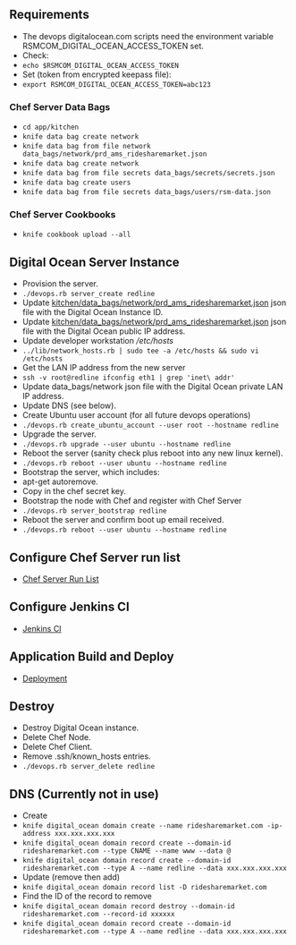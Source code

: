 ## Requirements

- The devops digitalocean.com scripts need the environment variable RSMCOM_DIGITAL_OCEAN_ACCESS_TOKEN set.
- Check:
- `echo $RSMCOM_DIGITAL_OCEAN_ACCESS_TOKEN`
- Set (token from encrypted keepass file):
- `export RSMCOM_DIGITAL_OCEAN_ACCESS_TOKEN=abc123`

### Chef Server Data Bags
- `cd app/kitchen`
- `knife data bag create network`
- `knife data bag from file network data_bags/network/prd_ams_ridesharemarket.json`
- `knife data bag create network`
- `knife data bag from file secrets data_bags/secrets/secrets.json`
- `knife data bag create users`
- `knife data bag from file secrets data_bags/users/rsm-data.json`

### Chef Server Cookbooks
- `knife cookbook upload --all`
 
## Digital Ocean Server Instance

- Provision the server.
- `./devops.rb server_create redline`
- Update [kitchen/data_bags/network/prd_ams_ridesharemarket.json](../app/kitchen/data_bags/network/prd_ams_ridesharemarket.json) json file with the Digital Ocean Instance ID.
- Update [kitchen/data_bags/network/prd_ams_ridesharemarket.json](../app/kitchen/data_bags/network/prd_ams_ridesharemarket.json) json file with the Digital Ocean public IP address.
- Update developer workstation */etc/hosts*
- `../lib/network_hosts.rb | sudo tee -a /etc/hosts && sudo vi /etc/hosts`
- Get the LAN IP address from the new server
- `ssh -v root@redline ifconfig eth1 | grep 'inet\ addr'`
- Update data_bags/network json file with the Digital Ocean private LAN IP address.
- Update DNS (see below).
- Create Ubuntu user account (for all future devops operations)
- `./devops.rb create_ubuntu_account --user root --hostname redline`
- Upgrade the server.
- `./devops.rb upgrade --user ubuntu --hostname redline`
- Reboot the server (sanity check plus reboot into any new linux kernel).
- `./devops.rb reboot --user ubuntu --hostname redline`
- Bootstrap the server, which includes:
- apt-get autoremove.
- Copy in the chef secret key.
- Bootstrap the node with Chef and register with Chef Server 
- `./devops.rb server_bootstrap redline`
- Reboot the server and confirm boot up email received.
- `./devops.rb reboot --user ubuntu --hostname redline`

## Configure Chef Server run list

- [Chef Server Run List](chef_server.md)

## Configure Jenkins CI

- [Jenkins CI](jenkins-ci.md)

## Application Build and Deploy

- [Deployment](deployment.md)

## Destroy

- Destroy Digital Ocean instance.
- Delete Chef Node.
- Delete Chef Client.
- Remove .ssh/known_hosts entries.
- `./devops.rb server_delete redline`

## DNS (Currently not in use)

- Create
- `knife digital_ocean domain create --name ridesharemarket.com -ip-address xxx.xxx.xxx.xxx`
- `knife digital_ocean domain record create --domain-id ridesharemarket.com --type CNAME --name www --data @`
- `knife digital_ocean domain record create --domain-id ridesharemarket.com --type A --name redline --data xxx.xxx.xxx.xxx`
- Update (remove then add)
- `knife digital_ocean domain record list -D ridesharemarket.com`
- Find the ID of the record to remove
- `knife digital_ocean domain record destroy --domain-id ridesharemarket.com --record-id xxxxxx`
- `knife digital_ocean domain record create --domain-id ridesharemarket.com --type A --name redline --data xxx.xxx.xxx.xxx`
